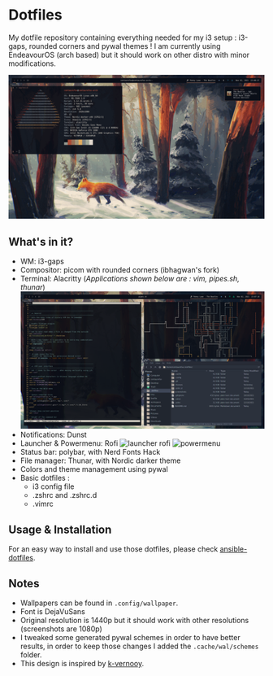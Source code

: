 # Dotfiles

My dotfile repository containing everything needed for my i3 setup : i3-gaps, rounded corners and pywal themes ! I am currently using EndeavourOS (arch based) but it should work on other distro with minor modifications.

![Desktop gif](screenshots/overview.gif)


## What's in it?

- WM: i3-gaps
- Compositor: picom with rounded corners (ibhagwan's fork)
- Terminal: Alacritty  (*Applications shown below are : vim, pipes.sh, thunar*)
![launcher rofi](screenshots/terminal.png)
- Notifications: Dunst
- Launcher & Powermenu: Rofi
![launcher rofi](screenshots/rofi.png)
![powermenu](screenshots/powermenu.png)
- Status bar: polybar, with Nerd Fonts Hack
- File manager: Thunar, with Nordic darker theme
- Colors and theme management using pywal
- Basic dotfiles :
    - i3 config file
    - .zshrc and .zshrc.d
    - .vimrc
## Usage & Installation

For an easy way to install and use those dotfiles, please check [ansible-dotfiles](https://github.com/BaptisteBdn/ansible-dotfiles).

## Notes
- Wallpapers can be found in `.config/wallpaper`.
- Font is DejaVuSans
- Original resolution is 1440p but it should work with other resolutions (screenshots are 1080p)
- I tweaked some generated pywal schemes in order to have better results, in order to keep those changes I added the `.cache/wal/schemes` folder.
- This design is inspired by [k-vernooy](https://github.com/k-vernooy/dotfiles).
